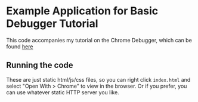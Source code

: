 # Example Application for Basic Debugger Tutorial

This code accompanies my tutorial on the Chrome Debugger, which can be found [here](https://ben-wilhelm.teachable.com/courses/debugging-strategies-and-tactics1/lectures/17884254)

## Running the code

These are just static html/js/css files, so you can right click `index.html` and select "Open With > Chrome" to view in the browser. Or if you prefer, you can use whatever static HTTP server you like.

